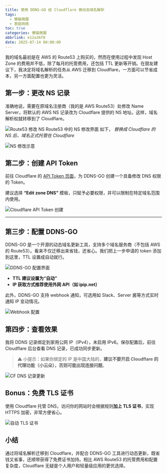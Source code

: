 ```yaml
---
title: 使用 DDNS-GO 给 Cloudflare 做动态域名解析
tags:
  - 懒猫微服
  - 家庭网络
toc: true
categories: 懒猫微服
abbrlink: e12a36f0
date: 2025-07-14 00:00:00
---
```


我的域名最初是在 AWS 的 Route53 上购买的，然而在使用过程中发现 Host Zone 的费用并不低，除了每月的托管费用，还包括 TTL 更新等开销。在朋友建议下，我决定将域名解析的任务从 AWS 迁移到 Cloudflare，一方面可以节省成本，另一方面配置也更为灵活。

## 第一步：更改 NS 记录

准确地说，需要在原域名注册商（我的是 AWS Route53）处修改 Name Server，将默认的 AWS NS 记录改为 Cloudflare 提供的 NS 地址。这样，域名解析权就转移到了 Cloudflare。

<!-- more -->

![Route53 修改 NS](https://raw.githubusercontent.com/cloudsmithy/picgo-imh/master/bf852b6fc90fdb8aeca974c19ebe15fa-20250714213924253-20250714213959894.png)
Route53 中的 NS 修改界面 如下， _替换成 Cloudflare 的 NS 后，域名正式托管在 Cloudflare_

![NS 修改示意](https://raw.githubusercontent.com/cloudsmithy/picgo-imh/master/image-20250714212603214.png)

## 第二步：创建 API Token

前往 Cloudflare 的 [API Token 页面](https://dash.cloudflare.com/profile/api-tokens)，为 DDNS-GO 创建一个具备修改 DNS 权限的 Token。

建议选择 **“Edit zone DNS”** 模板，只赋予必要权限，并可以限制在特定域名范围内使用。

![Cloudflare API Token 创建](https://raw.githubusercontent.com/cloudsmithy/picgo-imh/master/ceb3433ce7976c7c3199fc54402af084.png)

---

## 第三步：配置 DDNS-GO

DDNS-GO 是一个开源的动态域名更新工具，支持多个域名服务商（不包括 AWS 的 Route53）。看来不仅迁移出来省钱，还省心。我们把上一步申请的 token 添加到这里，TTL 设置成自动就行。

![DDNS-GO 配置界面](https://raw.githubusercontent.com/cloudsmithy/picgo-imh/master/image-20250714211648662.png)

- **TTL 建议设置为“自动”**
- **IP 获取方式推荐使用外网 API（如 ipip.net）**

此外，DDNS-GO 支持 webhook 通知，可选用如 Slack、Server 酱等方式实时通知 IP 变动情况。

![Webhook 配置](https://raw.githubusercontent.com/cloudsmithy/picgo-imh/master/image-20250714211710302.png)

## 第四步：查看效果

我将 DDNS 记录绑定到家用公网 IP（IPv4），未启用 IPv6。保存配置后，前往 Cloudflare 后台查看 DNS 记录，已成功同步更新。

> ⚠️ 小提示：如果你绑定的 IP 是中国大陆的，**建议不要开启 Cloudflare 的代理功能（小云朵），否则可能出现连接问题**。

![CF DNS 记录更新](https://raw.githubusercontent.com/cloudsmithy/picgo-imh/master/image-20250714213533869.png)

## Bonus：免费 TLS 证书

使用 Cloudflare 托管 DNS，访问你的网站时会根据规则**加上 TLS 证书**，实现 HTTPS 加密，非常方便省心。

![自动 TLS 证书](https://raw.githubusercontent.com/cloudsmithy/picgo-imh/master/image-20250714212823244.png)

## 小结

通过将域名解析迁移到 Cloudflare，并配合 DDNS-GO 工具进行动态更新，既省钱又省事，还顺带获得了免费证书加持。相比 AWS Route53 的托管费用和配置复杂度，Cloudflare 无疑是个人用户和轻量级应用的更优选择。
